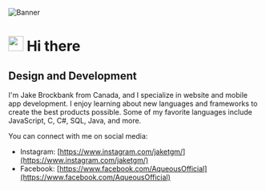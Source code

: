 ![Banner](https://github.com/jaketgm/GitHubBanner/blob/main/GitHubBanner.png)

# <img src="https://github.com/jaketgm/GitHubBanner/blob/main/redmonsterq.gif" width="30px"> Hi there

## Design and Development

I'm Jake Brockbank from Canada, and I specialize in website and mobile app development. I enjoy learning about new languages and frameworks to create the best products possible. Some of my favorite languages include JavaScript, C, C#, SQL, Java, and more.

You can connect with me on social media:

- Instagram: [https://www.instagram.com/jaketgm/](https://www.instagram.com/jaketgm/)
- Facebook: [https://www.facebook.com/AqueousOfficial](https://www.facebook.com/AqueousOfficial)
